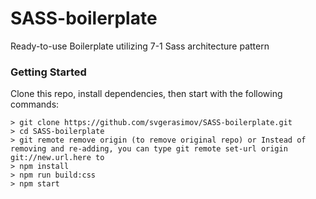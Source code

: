 # SASS-boilerplate
Ready-to-use Boilerplate utilizing 7-1 Sass architecture pattern

### Getting Started

Clone this repo, install dependencies, then start with the following commands:

```
> git clone https://github.com/svgerasimov/SASS-boilerplate.git
> cd SASS-boilerplate
> git remote remove origin (to remove original repo) or Instead of removing and re-adding, you can type git remote set-url origin git://new.url.here to 
> npm install
> npm run build:css
> npm start

```

